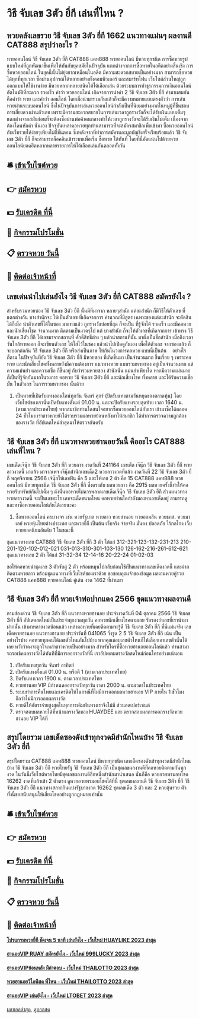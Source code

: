 # วิธี จับเลข 3ตัว ยี่กี เล่นที่ไหน ?
## หวยคลังเลขรวย วิธี จับเลข 3ตัว ยี่กี 1662 แนวทางแม่นๆ ผลงานดี CAT888 สรุปว่าอะไร ?
หวยออนไลน์ วิธี จับเลข 3ตัว ยี่กี CAT888 แคท888 หวยออนไลน์ มีหวยทุกชนิด การซื้อหวยรูปแบบใหม่ที่ถูกพัฒนาขึ้นเพื่อให้ทันกับยุคสมัยในปัจจุบัน แตกต่างจากการซื้อหวยในอดีตอย่างสิ้นเชิง การ ซื้อหวยออนไลน์ ในยุคนี้นั้นไม่ยุ่งยากเหมือนในอดีต มีความสะดวกสบายเป็นอย่างมาก สามารถซื้อหวยได้ทุกที่ทุกเวลา ซื้อผ่านอุปกรณ์ได้หลายอย่างทั้งคอมพิวเตอร์ และสมาร์ทโฟน เว็บไซต์ส่วนใหญ่ถูกออกแบบให้ใช้งานง่าย มีหวยหลากหลายชนิดให้ได้เลือกเล่น ด้วยระบบการทำธุรกรรมการเงินออนไลน์อัตโนมัติที่สะดวก รวดเร็ว
คำว่า หวยออนไลน์ เกิดจากการนำคำ 2 วิธี จับเลข 3ตัว ยี่กี คำมาผสมกัน คือคำว่า หวย และคำว่า ออนไลน์ โดยเมื่อนำมารวมกันแล้วก็จะมีความหมายแบบตรงตัวว่า การเล่นหวยผ่านระบบออนไลน์ ซึ่งในปัจจุบันการเล่นหวยออนไลน์กำลังเป็นที่นิยมอย่างมากในหมู่ผู้ที่ชื่นชอบการเสี่ยงดวงผ่านตัวเลข เพราะมีความสะดวกสบายในการเล่นเวลาถูกรางวัลก็จะได้รับเงินแบบเต็มๆ แตกต่างจากสมัยก่อนที่จะต้องซื้อผ่านพ่อค้าคนกลางทำให้เวลาถูกรางวัลจะได้รับเงินไม่เต็ม เนื่องจากต้องโดนหักค่า นั่นเอง
ปัจจุบันเหล่าคอหวยทุกท่านสามารถที่จะสมัครสมาชิกเพื่อเข้ามา ซื้อหวยออนไลน์ กับเว็บรวยได้ง่ายๆเพียงไม่กี่ขั้นตอน ซึ่งหลังจากที่ทำการสมัครและผูกบัญชีเสร็จเรียบร้อยแล้ว วิธี จับเลข 3ตัว ยี่กี ก็จะสามารถล็อคอินเข้าระบบเพื่อเริ่ม ซื้อหวย ได้ทันที โดยที่นี่อัดแน่นไปด้วยหวยออนไลน์ยอดฮิตหลากหลายรายการให้ได้เลือกเล่นกันตลอดทั้งวัน

## 🛎 [เข้าเว็บไซต์หวย](https://bit.ly/3BG5bNw)
## 👉 [สมัครหวย](https://bit.ly/3BG5bNw)
## 💵 [รับเครดิต ที่นี่](https://bit.ly/3C3mvgS)
## 👑 [กิจกรรมโปรโมชั่น](https://bit.ly/3C3mvgS)
## 📋 [ตรวจหวย วันนี้](https://bit.ly/3C3mvgS)
## 📱 [ติดต่อเจ้าหน้าที่](https://bit.ly/3C3mvgS)

## เลขเด่นนำไปเล่นยังไง วิธี จับเลข 3ตัว ยี่กี CAT888 สมัครยังไง ?
สำหรับรวมหวยซอง วิธี จับเลข 3ตัว ยี่กี นั้นมีที่มาจาก หลายๆสำนัก แต่ละสำนัก ก็มีวิธีให้ตัวเลข ที่แตกต่างกัน บางสำนักจะ ให้เป็นตัวเลข ที่เกิดจากการ คำนวณที่มีสูตร เฉพาะของแต่ละสำนัก จะตัดสินได้ก็เมื่อ นำตัวเลขที่ได้ในซอง มาแทงแล้ว ถูกรางวัลบ่อยที่สุด ก็จะเป็น ที่รู้จักได้ รวดเร็ว และมีคอหวย และนักเสี่ยงโชค จำนวนมาก ติดตามเป็นงวดๆไป แต่ บางสำนัก ก็จะให้ตัวเลขที่เกิดจากการ เข้าทรง วิธี จับเลข 3ตัว ยี่กี ได้เลขมาจากสถานที่ ศักดิ์สิทธิ์ต่าง ๆ แล้วนำสถานที่นั้น มาตั้งเป็นชื่อสำนัก เมื่อถึงเวลา วันใกล้หวยออก ก็จะเขียนตัวเลข ให้ใส่ไว้ในซอง แล้วนำไปเปิดดูกันเอง เพื่อได้ตัวเลข จากซองแล้ว ก็จะบอกต่อกัน วิธี จับเลข 3ตัว ยี่กี หรือส่งเป็นภาพ ให้กันในวงการคอหวย แบบนี้เป็นต้น    อย่างไรก็ตาม ในปัจจุบันที่ยัง วิธี จับเลข 3ตัว ยี่กี มีหวยซอง ที่เกิดขึ้นมา เป็นจำนวนมาก ขึ้นเรื่อย ๆ เพราะคอหวย และนักเสี่ยงโชคทั้งหลายยังมีความต้องการ แนวทางหวย แบบรวมหวยซอง อยู่เป็นจำนวนมาก แต่ความแม่นยำ และความเชื่อ ก็ขึ้นอยู่ กับว่ารวมหวยซอง สำนักนั้น แม่นยำเพียงใด หากมีความแม่นมาก ก็เป็นที่รู้จักกันมากในวงการ คอหวย วิธี จับเลข 3ตัว ยี่กี และนักเสี่ยงโชค ทั้งหลาย และได้รับความเชื่อมั่น ในตัวเลข ในการรวมหวยซอง นั้นด้วย
1. เป็นหวยที่เปิดรับแทงออนไลน์ทุกวัน จันทร์ ศุกร์ (ปิดรับแทงตามวันหยุดของตลาดหุ้น) โดยเว็บไซต์ของเรานั้นเปิดรับแทงตั้งแต่ 01.00 น. และจะปิดรับแทงรอบสุดท้าย เวลา 1640 น. (ตามเวลาประเทศไทย) หากสมาชิกท่านใดสนใจอยากซื้อหวยออนไลน์กับเรา เข้ามาซื้อได้ตลอด 24 ชั่วโมง เราชาวหวยยังได้รวบรวมผลหวยย้อนหลังมาให้สมาชิก ได้ทำการตรวจความถูกต้องของรางวัล ที่อัปเดตใหม่ล่าสุดมาให้ตรวจกันครับ

## วิธี จับเลข 3ตัว ยี่กี แนวทางหวยฮานอยวันนี้ คืออะไร CAT888 เล่นที่ไหน ?
เลขเด็ดเจ๊นุ๊ก วิธี จับเลข 3ตัว ยี่กี หวยลาว งวดวันที่ 241164
เลขเด็ด เจ๊นุ๊ก วิธี จับเลข 3ตัว ยี่กี หวยลาวงวดนี้ มาแล้ว มาจากเพจ เจ๊นุ๊กสำนักเลขเด็ด2 หวยลาวงวดที่แล้ว งวดวันที่ 22 วิธี จับเลข 3ตัว ยี่กี พฤศจิกายน 2566 เจ้นุ๊กให้เลขฟัน คือ 5 และให้เลข 2 ตัว คือ 15 CAT888 แคท888 หวยออนไลน์ มีหวยทุกชนิด วิธี จับเลข 3ตัว ยี่กี ซึ่งตรงกับ ผลหวยลาว คือ 2915 ผลหวยครั้งนี้ทำให้คอหวยรับทรัพย์กันไปเต็ม ๆ ดังนั้นคอหวยไม่ควรพลาดเลขเด็ดเจ๊นุ๊ก วิธี จับเลข 3ตัว ยี่กี ส่วนแนวทางหวยลาวงวดนี้ จะเป็นเลขอะไร เลขจะเด็ดขนาดไหน คอหวยท่านใดกำลังมองหาเลขเด็ดอยู่ สามารถดูและหาซื้อหวยออนไลน์กันได้เลยนะคะ
1. ซื้อหวยออนไลน์ ครบวงจร เช่น หวยรัฐบาล หวยลาว หวยฮานอย หวยออมสิน หวยธกส. หวยมาเลย์ หวยหุ้นไทยต่างประเทศ และหวยยี่กี เป็นต้น เว็บจริง จ่ายจริง มั่นคง ปลอดภัย ไร้กลโกง เว็บหวยยอดนิยมอันดับ 1 ในขณะนี้

ชุดแนวทางเลข CAT888 วิธี จับเลข 3ตัว ยี่กี 3 ตัว ได้แก่
312-321-123-132-231-213
210-201-120-102-012-021
031-013-310-301-103-130
126-162-216-261-612-621
ชุดแนวทางเลข 2 ตัว ได้แก่
31-32-34
12-14-16
20-22-24
01-02-03

ขอให้คอหวยนำชุดเลข 3 ตัวจับคู่ 2 ตัว พร้อมหมุนไปกลับก่อนใช้เป็นแนวทางเลขเด็ดงวดนี้ และฝากติดตามหวยลาว พร้อมชุดแนวทางที่เว็บไซต์ของเราด้วย
ขอขอบคุณเจ้าของข้อมูล
ผลงานหวยคู่รวย CAT888 แคท888 หวยออนไลน์ คู่เด่น งวด 1462 ที่ผ่านมา

## วิธี จับเลข 3ตัว ยี่กี หวยเจ้าพ่อปากแดง 2566 ชุดแนวทางผลงานดี
ตามส่องด่วน วิธี จับเลข 3ตัว ยี่กี แนวทางหวยฮานอย ประจำงวดวันที่ 04 ตุลาคม 2566 วิธี จับเลข 3ตัว ยี่กี อัปเดตสดใหม่เป็นประจำทุกงวดทุกวัน คอหวยนักเสี่ยงโชคตามเลย รับรองว่าเลขที่เรานำมาฝากนั้น เข้ามาหลายงวดซ้อนแล้ว เหล่าคอหวยที่เคยติดตามจะรู้ดี วิธี จับเลข 3ตัว ยี่กี ที่นี่แม่นจริง
เลขเด็ดหวยฮานอย แนวทางฮานอย ประจำวันที่ 041065 วิ่งรูด 2 5 วิธี จับเลข 3ตัว ยี่กี เน้น
เป็นอย่างไรบ้าง คอหวยทุกคนได้เลขตัวไหนกันไปบ้าง หากคุณชอบเลขตัวไหนก็ให้เลือกเอาเลขตัวนั้นได้เลย หวังว่าคงจะถูกใจเหล่าชาวหวยเป็นอย่างมาก สำหรับใครที่ซื้อหวยฮานอยออนไลน์แล้ว ท่านสามารถรอเช้คผลรางวัลได้ทันทีที่มีการออกรางวัลที่นี่ เราอัปเดตผลรางวัลสดใหม่ก่อนใครอย่างแน่นอน
1. เปิดรับแทงทุกวัน จันทร์ อาทิตย์
2. เปิดรับเเทงตั้งเเต่ 01.00 น. หรือตี 1 (ตามเวลาประเทศไทย)
3. ปิดรับแทงเวลา 1900 น. ตามเวลาประเทศไทย
4. หวยฮานอย VIP มีกำหนดออกรางวัลทุกวัน เวลา 2000 น. ตามเวลาในประเทศไทย
5. ระบบทำการคืนโพยเเละเครดิตให้ในกรณีที่ไม่มีการออกผลหวยฮานอย VIP ภายใน 1 ชั่วโมง ถือว่าไม่มีการออกผลรางวัล
6. หวยดีให้อัตราจ่ายสูงสุดในทุกการเดิมพันทางเราจึงไม่มี ส่วนลดเปอร์เซนต์
7. ตรวจสอบผลหวยได้ที่หน้าผลรางวัลของ HUAYDEE และ ตรวจสอบผลการออกรางวัลหวยฮานอย VIP ได้ที่

## สรุปโดยรวม เลขเด็ดซองดังเข้าทุกงวดมีสำนักไหนบ้าง วิธี จับเลข 3ตัว ยี่กี
สรุปโดยรวม CAT888 แคท888 หวยออนไลน์ มีหวยทุกชนิด เลขเด็ดซองดังเข้าทุกงวดมีสำนักไหนบ้าง วิธี จับเลข 3ตัว ยี่กี หวยไทยรัฐ วิธี จับเลข 3ตัว ยี่กี เป็นชุดเลขผลงานดีที่คอหวยติดตามกันทุกงวด ในวันนี้เว็บไซต์หวยไทยมีชุดเลขผลงานดีอีกหนึ่งสำนักมานำเสนอ นั่นก็คือ หวยอวยพรมอบโชค 16262 งวดที่แล้วเข้า 2 ตัวตรง ดูหวยอวยพรมอบโชคได้ที่นี่ ชุดเลขผลงานดี วิธี จับเลข 3ตัว ยี่กี วิธี จับเลข 3ตัว ยี่กี แนวทางสลากกินแบ่งรัฐบาลงวด 16262 ชุดเลขเด็ด 3 ตัว และ 2 หวยลุ้นรวย ตัว ทั้งนี้ขอสนับสนุนให้เสี่ยงโชคอย่างถูกกฎหมายเท่านั้น

## 🛎 [เข้าเว็บไซต์หวย](https://bit.ly/3BG5bNw)
## 👉 [สมัครหวย](https://bit.ly/3BG5bNw)
## 💵 [รับเครดิต ที่นี่](https://bit.ly/3C3mvgS)
## 👑 [กิจกรรมโปรโมชั่น](https://bit.ly/3C3mvgS)
## 📋 [ตรวจหวย วันนี้](https://bit.ly/3C3mvgS)
## 📱 [ติดต่อเจ้าหน้าที่](https://bit.ly/3C3mvgS)

#### [โปรแกรมหวยยี่กี ชัดเจน 5 นาที เล่นยังไง - เว็บใหม่ HUAYLIKE 2023 ล่าสุด](https://atom.io/themes/โปรแกรมหวยยี่กี%20ชัดเจน%205%20นาที%20เล่นยังไง%20-%20เว็บใหม่%20huaylike%202023%20ล่าสุด)
#### [ฮานอยVIP RUAY สมัครยังไง - เว็บใหม่ 999LUCKY 2023 ล่าสุด](https://atom.io/themes/ฮานอยvip%20ruay%20สมัครยังไง%20-%20เว็บใหม่%20999lucky%202023%20ล่าสุด)
#### [ฮานอยVIPย้อนหลัง มีคำตอบ - เว็บใหม่ THAILOTTO 2023 ล่าสุด](https://atom.io/themes/ฮานอยvipย้อนหลัง%20มีคำตอบ%20-%20เว็บใหม่%20thailotto%202023%20ล่าสุด)
#### [หวยฮานอยวีไอพีสด ที่ไหน - เว็บใหม่ THAILOTTO 2023 ล่าสุด](https://atom.io/themes/หวยฮานอยวีไอพีสด%20ที่ไหน%20-%20เว็บใหม่%20thailotto%202023%20ล่าสุด)
#### [ฮานอยVIP เล่นยังไง - เว็บใหม่ LTOBET 2023 ล่าสุด](https://atom.io/themes/ฮานอยvip%20เล่นยังไง%20-%20เว็บใหม่%20ltobet%202023%20ล่าสุด)

[ผลบอลล่าสุด](https://siamsport.tv "ผลบอลล่าสุด"), [ดูบอลสด](https://siamsport.tv/ดูบอลสด "ดูบอลสด")